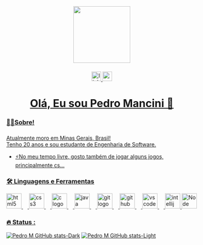 <div align="center">
  <img height="150" src="https://media3.giphy.com/media/v1.Y2lkPTc5MGI3NjExMjl3bjN5ZDJ3OWJqYjVlY215N2Z3ZDhpMXJ4MnR1NTZvbTIwem1leCZlcD12MV9pbnRlcm5hbF9naWZfYnlfaWQmY3Q9Zw/rvjRyn3dLSj8dqhKuv/giphy.gif"  />
</div>

###

<div align="center">
  <a href="https://www.linkedin.com/in/pedromancini19"><img src="https://img.shields.io/badge/linkedin-%230077B5.svg?style=for-the-badge&logo=linkedin&logoColor=white" height="25" alt="linkedin logo"  />
  <a href="https://mail.google.com/mail/?view=cm&to=pedromancinitrab@gmail.com"><img src="https://img.shields.io/badge/Gmail-D14836?style=for-the-badge&logo=gmail&logoColor=white" height="25">
</div>

###


###

<h1 align="center">Olá, Eu sou Pedro Mancini 👋</h1>

###

<h3 align="left">👩‍💻Sobre!</h3>

###
<p align="left">Atualmente moro em Minas Gerais, Brasil!<br>
Tenho 20 anos e sou estudante de Engenharia de Software.<br>
 
- ⚡No meu tempo livre, gosto também de jogar alguns jogos, principalmente cs...</p>

###

<h3 align="left">🛠 Linguagens e Ferramentas</h3>

<div align="left">
  <img src="https://cdn.jsdelivr.net/gh/devicons/devicon/icons/html5/html5-original.svg" height="40" alt="html5 logo"  />
  <img width="12" />
  <img src="https://cdn.jsdelivr.net/gh/devicons/devicon/icons/css3/css3-original.svg" height="40" alt="css3 logo"  />
  <img width="12" />
  <img src="https://cdn.jsdelivr.net/gh/devicons/devicon/icons/c/c-original.svg" height="40" alt="c logo"  />
  <img width="12" />
  <img src="https://cdn.jsdelivr.net/gh/devicons/devicon/icons/java/java-original.svg" height="40" alt="java logo"  />
  <img width="12" />
  <img src="https://cdn.jsdelivr.net/gh/devicons/devicon/icons/git/git-original.svg" height="40" alt="git logo"  />
  <img width="12" />
  <img src="https://cdn.jsdelivr.net/gh/devicons/devicon/icons/github/github-original.svg" height="40" alt="github logo"  />
  <img width="12" />
  <img src="https://cdn.jsdelivr.net/gh/devicons/devicon/icons/vscode/vscode-original.svg" height="40" alt="vscode logo"  />
  <img width="12" />
  <img src="https://cdn.jsdelivr.net/gh/devicons/devicon/icons/intellij/intellij-original.svg" height="40" alt="intellij logo"  />
  <img src="https://cdn.jsdelivr.net/gh/devicons/devicon@latest/icons/nodejs/nodejs-original-wordmark.svg" height="40" alt="Node logo" />
          
  
</div>

###

<h3 align="left">🔥 Status : </h3>

[![Pedro M GitHub stats-Dark](https://github-readme-stats.vercel.app/api?username=pedromancini&show_icons=true&theme=dark#gh-dark-mode-only)](https://github.com/pedromancini/github-readme-stats#gh-dark-mode-only)
[![Pedro M GitHub stats-Light](https://github-readme-stats.vercel.app/api?username=pedromancini&show_icons=true&theme=default#gh-light-mode-only)](https://github.com/pedromancini/github-readme-stats#gh-light-mode-only)



